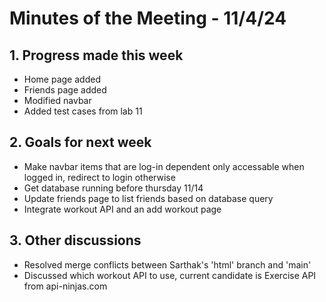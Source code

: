 # Minutes of the Meeting - 11/4/24

## 1. Progress made this week
   - Home page added
   - Friends page added 
   - Modified navbar
   - Added test cases from lab 11

## 2. Goals for next week
   - Make navbar items that are log-in dependent only accessable when logged in, redirect to login otherwise
   - Get database running before thursday 11/14
   - Update friends page to list friends based on database query
   - Integrate workout API and an add workout page

## 3. Other discussions
   - Resolved merge conflicts between Sarthak's 'html' branch and 'main'
   - Discussed which workout API to use, current candidate is Exercise API from api-ninjas.com